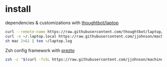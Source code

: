 # install

dependencies & customizations with [thoughtbot/laptop](https://github.com/thoughtbot/laptop)

```sh
curl --remote-name https://raw.githubusercontent.com/thoughtbot/laptop/master/mac
curl -o ~/.laptop.local https://raw.githubusercontent.com/jjohnson/machine/master/.laptop.local
sh mac 2>&1 | tee ~/laptop.log
```

Zsh config framework with [prezto](https://github.com/sorin-ionescu/prezto)

```sh
zsh -c "$(curl -fsSL https://raw.githubusercontent.com/jjohnson/machine/master/install_prezto.sh)"
```

